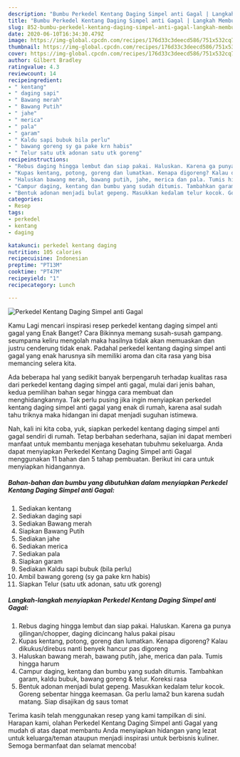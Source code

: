 ```yaml
---
description: "Bumbu Perkedel Kentang Daging Simpel anti Gagal | Langkah Membuat Perkedel Kentang Daging Simpel anti Gagal Yang Menggugah Selera"
title: "Bumbu Perkedel Kentang Daging Simpel anti Gagal | Langkah Membuat Perkedel Kentang Daging Simpel anti Gagal Yang Menggugah Selera"
slug: 852-bumbu-perkedel-kentang-daging-simpel-anti-gagal-langkah-membuat-perkedel-kentang-daging-simpel-anti-gagal-yang-menggugah-selera
date: 2020-06-10T16:34:30.479Z
image: https://img-global.cpcdn.com/recipes/176d33c3deecd586/751x532cq70/perkedel-kentang-daging-simpel-anti-gagal-foto-resep-utama.jpg
thumbnail: https://img-global.cpcdn.com/recipes/176d33c3deecd586/751x532cq70/perkedel-kentang-daging-simpel-anti-gagal-foto-resep-utama.jpg
cover: https://img-global.cpcdn.com/recipes/176d33c3deecd586/751x532cq70/perkedel-kentang-daging-simpel-anti-gagal-foto-resep-utama.jpg
author: Gilbert Bradley
ratingvalue: 4.3
reviewcount: 14
recipeingredient:
- " kentang"
- " daging sapi"
- " Bawang merah"
- " Bawang Putih"
- " jahe"
- " merica"
- " pala"
- " garam"
- " Kaldu sapi bubuk bila perlu"
- " bawang goreng sy ga pake krn habis"
- " Telur satu utk adonan satu utk goreng"
recipeinstructions:
- "Rebus daging hingga lembut dan siap pakai. Haluskan. Karena ga punya gilingan/chopper, daging dicincang halus pakai pisau"
- "Kupas kentang, potong, goreng dan lumatkan. Kenapa digoreng? Kalau dikukus/direbus nanti benyek hancur pas digoreng"
- "Haluskan bawang merah, bawang putih, jahe, merica dan pala. Tumis hingga harum"
- "Campur daging, kentang dan bumbu yang sudah ditumis. Tambahkan garam, kaldu bubuk, bawang goreng &amp; telur. Koreksi rasa"
- "Bentuk adonan menjadi bulat gepeng. Masukkan kedalam telur kocok. Goreng sebentar hingga keemasan. Ga perlu lama2 bun karena sudah matang. Siap disajikan dg saus tomat"
categories:
- Resep
tags:
- perkedel
- kentang
- daging

katakunci: perkedel kentang daging 
nutrition: 105 calories
recipecuisine: Indonesian
preptime: "PT13M"
cooktime: "PT47M"
recipeyield: "1"
recipecategory: Lunch

---
```



![Perkedel Kentang Daging Simpel anti Gagal](https://img-global.cpcdn.com/recipes/176d33c3deecd586/751x532cq70/perkedel-kentang-daging-simpel-anti-gagal-foto-resep-utama.jpg)

Kamu Lagi mencari inspirasi resep perkedel kentang daging simpel anti gagal yang Enak Banget? Cara Bikinnya memang susah-susah gampang. seumpama keliru mengolah maka hasilnya tidak akan memuaskan dan justru cenderung tidak enak. Padahal perkedel kentang daging simpel anti gagal yang enak harusnya sih memiliki aroma dan cita rasa yang bisa memancing selera kita.



Ada beberapa hal yang sedikit banyak berpengaruh terhadap kualitas rasa dari perkedel kentang daging simpel anti gagal, mulai dari jenis bahan, kedua pemilihan bahan segar hingga cara membuat dan menghidangkannya. Tak perlu pusing jika ingin menyiapkan perkedel kentang daging simpel anti gagal yang enak di rumah, karena asal sudah tahu triknya maka hidangan ini dapat menjadi suguhan istimewa.


Nah, kali ini kita coba, yuk, siapkan perkedel kentang daging simpel anti gagal sendiri di rumah. Tetap berbahan sederhana, sajian ini dapat memberi manfaat untuk membantu menjaga kesehatan tubuhmu sekeluarga. Anda dapat menyiapkan Perkedel Kentang Daging Simpel anti Gagal menggunakan 11 bahan dan 5 tahap pembuatan. Berikut ini cara untuk menyiapkan hidangannya.

<!--inarticleads1-->

##### Bahan-bahan dan bumbu yang dibutuhkan dalam menyiapkan Perkedel Kentang Daging Simpel anti Gagal:

1. Sediakan  kentang
1. Sediakan  daging sapi
1. Sediakan  Bawang merah
1. Siapkan  Bawang Putih
1. Sediakan  jahe
1. Sediakan  merica
1. Sediakan  pala
1. Siapkan  garam
1. Sediakan  Kaldu sapi bubuk (bila perlu)
1. Ambil  bawang goreng (sy ga pake krn habis)
1. Siapkan  Telur (satu utk adonan, satu utk goreng)




<!--inarticleads2-->

##### Langkah-langkah menyiapkan Perkedel Kentang Daging Simpel anti Gagal:

1. Rebus daging hingga lembut dan siap pakai. Haluskan. Karena ga punya gilingan/chopper, daging dicincang halus pakai pisau
1. Kupas kentang, potong, goreng dan lumatkan. Kenapa digoreng? Kalau dikukus/direbus nanti benyek hancur pas digoreng
1. Haluskan bawang merah, bawang putih, jahe, merica dan pala. Tumis hingga harum
1. Campur daging, kentang dan bumbu yang sudah ditumis. Tambahkan garam, kaldu bubuk, bawang goreng &amp; telur. Koreksi rasa
1. Bentuk adonan menjadi bulat gepeng. Masukkan kedalam telur kocok. Goreng sebentar hingga keemasan. Ga perlu lama2 bun karena sudah matang. Siap disajikan dg saus tomat




Terima kasih telah menggunakan resep yang kami tampilkan di sini. Harapan kami, olahan Perkedel Kentang Daging Simpel anti Gagal yang mudah di atas dapat membantu Anda menyiapkan hidangan yang lezat untuk keluarga/teman ataupun menjadi inspirasi untuk berbisnis kuliner. Semoga bermanfaat dan selamat mencoba!
